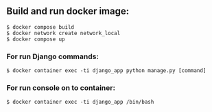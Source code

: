 

## Build and run docker image:
    $ docker compose build
    $ docker network create network_local
    $ docker compose up

### For run Django commands:
    $ docker container exec -ti django_app python manage.py [command]

### For run console on to container:
    $ docker container exec -ti django_app /bin/bash